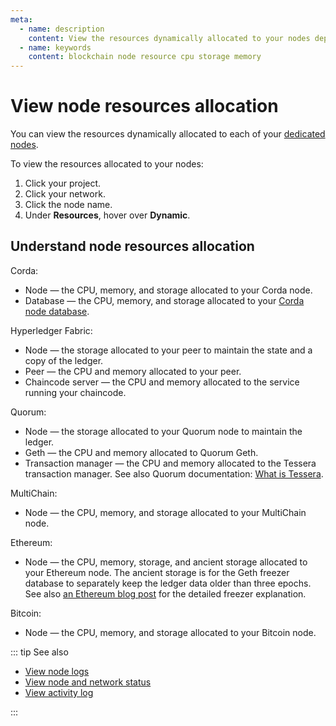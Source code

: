 ```yaml
---
meta:
  - name: description
    content: View the resources dynamically allocated to your nodes deployed with the Chainstack managed blockchain services.
  - name: keywords
    content: blockchain node resource cpu storage memory
---
```


# View node resources allocation

You can view the resources dynamically allocated to each of your [dedicated nodes](/glossary/dedicated-node).

To view the resources allocated to your nodes:

1. Click your project.
1. Click your network.
1. Click the node name.
1. Under **Resources**, hover over **Dynamic**.

## Understand node resources allocation

Corda:

* Node — the CPU, memory, and storage allocated to your Corda node.
* Database — the CPU, memory, and storage allocated to your [Corda node database](https://docs.corda.net/docs/corda-os/node-database.html).

Hyperledger Fabric:

* Node — the storage allocated to your peer to maintain the state and a copy of the ledger.
* Peer — the CPU and memory allocated to your peer.
* Chaincode server — the CPU and memory allocated to the service running your chaincode.

Quorum:

* Node — the storage allocated to your Quorum node to maintain the ledger.
* Geth — the CPU and memory allocated to Quorum Geth.
* Transaction manager — the CPU and memory allocated to the Tessera transaction manager. See also Quorum documentation: [What is Tessera](https://docs.goquorum.com/en/latest/Privacy/Tessera/Tessera/).

MultiChain:

* Node — the CPU, memory, and storage allocated to your MultiChain node.

Ethereum:

* Node — the CPU, memory, storage, and ancient storage allocated to your Ethereum node. The ancient storage is for the Geth freezer database to separately keep the ledger data older than three epochs. See also [an Ethereum blog post](https://blog.ethereum.org/2019/07/10/geth-v1-9-0/) for the detailed freezer explanation.

Bitcoin:

* Node — the CPU, memory, and storage allocated to your Bitcoin node.

::: tip See also

* [View node logs](/platform/view-node-logs)
* [View node and network status](/platform/view-node-and-network-status)
* [View activity log](/platform/view-activity-log)

:::
